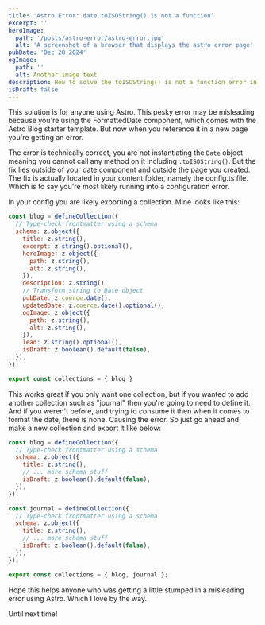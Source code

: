 ```yaml
---
title: 'Astro Error: date.toISOString() is not a function'
excerpt: ''
heroImage:
  path: '/posts/astro-error/astro-error.jpg'
  alt: 'A screenshot of a browser that displays the astro error page'
pubDate: 'Dec 28 2024'
ogImage:
  path: ''
  alt: Another image text
description: How to solve the toISOString() is not a function error in Astro with MDX. 
isDraft: false
---
```

This solution is for anyone using Astro. This pesky error may be misleading because you're using the FormattedDate component, which comes with the Astro Blog starter template. But now when you reference it in a new page you're getting an error.

The error is technically correct, you are not instantiating the `Date` object meaning you cannot call any method on it including `.toISOString()`. But the fix lies outside of your date component and outside the page you created. The fix is actually located in your content folder, namely the config.ts file. Which is to say you're most likely running into a configuration error.

In your config you are likely exporting a collection. Mine looks like this:

```javascript
const blog = defineCollection({
  // Type-check frontmatter using a schema
  schema: z.object({
    title: z.string(),
    excerpt: z.string().optional(),
    heroImage: z.object({
      path: z.string(),
      alt: z.string(),
    }),
    description: z.string(),
    // Transform string to Date object
    pubDate: z.coerce.date(),
    updatedDate: z.coerce.date().optional(),
    ogImage: z.object({
      path: z.string(),
      alt: z.string(),
    }),
    lead: z.string().optional(),
    isDraft: z.boolean().default(false),
  }),
});

export const collections = { blog }
```

This works great if you only want one collection, but if you wanted to add another collection such as "journal" then you're going to need to define it. And if you weren't before, and trying to consume it then when it comes to format the date, there is none. Causing the error. So just go ahead and make a new collection and export it like below:

```javascript
const blog = defineCollection({
  // Type-check frontmatter using a schema
  schema: z.object({
    title: z.string(),
    // ... more schema stuff
    isDraft: z.boolean().default(false),
  }),
});

const journal = defineCollection({
  // Type-check frontmatter using a schema
  schema: z.object({
    title: z.string(),
    // ... more schema stuff
    isDraft: z.boolean().default(false),
  }),
});

export const collections = { blog, journal };

```

Hope this helps anyone who was getting a little stumped in a misleading error using Astro. Which I love by the way. 

Until next time!